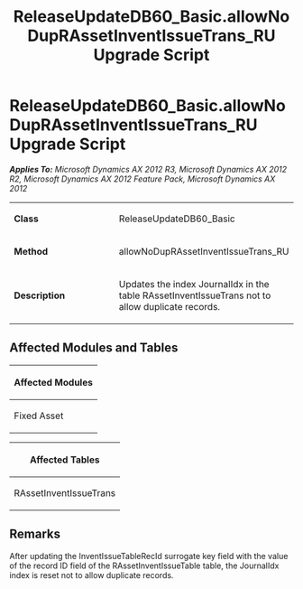 ﻿---
title: ReleaseUpdateDB60_Basic.allowNoDupRAssetInventIssueTrans_RU Upgrade Script
TOCTitle: ReleaseUpdateDB60_Basic.allowNoDupRAssetInventIssueTrans_RU Upgrade Script
ms:assetid: 3ca3a54c-6569-b48c-6a21-bbd6d13167ab
ms:mtpsurl: https://msdn.microsoft.com/en-us/library/JJ685308(v=AX.60)
ms:contentKeyID: 49707757
ms.date: 05/18/2015
mtps_version: v=AX.60
---

# ReleaseUpdateDB60\_Basic.allowNoDupRAssetInventIssueTrans\_RU Upgrade Script 


_**Applies To:** Microsoft Dynamics AX 2012 R3, Microsoft Dynamics AX 2012 R2, Microsoft Dynamics AX 2012 Feature Pack, Microsoft Dynamics AX 2012_

<table>
<colgroup>
<col style="width: 50%" />
<col style="width: 50%" />
</colgroup>
<tbody>
<tr class="odd">
<td><p><strong>Class</strong></p></td>
<td><p>ReleaseUpdateDB60_Basic</p></td>
</tr>
<tr class="even">
<td><p><strong>Method</strong></p></td>
<td><p>allowNoDupRAssetInventIssueTrans_RU</p></td>
</tr>
<tr class="odd">
<td><p><strong>Description</strong></p></td>
<td><p>Updates the index JournalIdx in the table RAssetInventIssueTrans not to allow duplicate records.</p></td>
</tr>
</tbody>
</table>


## Affected Modules and Tables

<table>
<colgroup>
<col style="width: 100%" />
</colgroup>
<thead>
<tr class="header">
<th><p>Affected Modules</p></th>
</tr>
</thead>
<tbody>
<tr class="odd">
<td><p>Fixed Asset</p></td>
</tr>
</tbody>
</table>


<table>
<colgroup>
<col style="width: 100%" />
</colgroup>
<thead>
<tr class="header">
<th><p>Affected Tables</p></th>
</tr>
</thead>
<tbody>
<tr class="odd">
<td><p>RAssetInventIssueTrans</p></td>
</tr>
</tbody>
</table>


## Remarks

After updating the InventIssueTableRecId surrogate key field with the value of the record ID field of the RAssetInventIssueTable table, the JournalIdx index is reset not to allow duplicate records.

  


